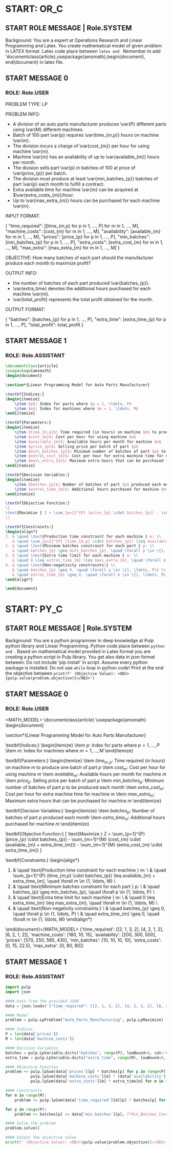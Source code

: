 # START: OR_C 
## START ROLE MESSAGE | Role.SYSTEM 
Background: You are a expert at Operations Research and Linear Programming and Latex. You create mathematical model of given problem in LATEX format. Latex code place between ```latex and ``` Remember to add 'documentclass{article},usepackage{amsmath},begin{document}, end{document} in latex file. 
## START MESSAGE 0 
### ROLE: Role.USER
<DESCRIPTION>
PROBLEM TYPE: LP

PROBLEM INFO:

- A division of an auto parts manufacturer produces \var{P} different parts using \var{M} different machines.
- Batch of 100 part \var{p} requires \var{time_{m,p}} hours on machine \var{m}.
- The division incurs a charge of \var{cost_{m}} per hour for using machine \var{m}.
- Machine \var{m} has an availability of up to \var{available_{m}} hours per month.
- The division sells part \var{p} in batches of 100 at price of \var{price_{p}} per batch.
- The division must produce at least \var{min_batches_{p}} batches of part \var{p} each month to fulfill a contract.
- Extra available time for machine \var{m} can be acquired at $\var{extra_costs_{m}}/hour. 
- Up to \var{max_extra_{m}} hours can be purchased for each machine \var{m}.

INPUT FORMAT: 

{
    "time_required": [[time_{m,p} for p in 1, ..., P] for m in 1, ..., M],
    "machine_costs": [cost_{m} for m in 1, ..., M],
    "availability": [available_{m} for m in 1, ..., M],
    "prices": [price_{p} for p in 1, ..., P],
    "min_batches": [min_batches_{p} for p in 1, ..., P],
    "extra_costs": [extra_cost_{m} for m in 1, ..., M],
    "max_extra": [max_extra_{m} for m in 1, ..., M]
}

OBJECTIVE: How many batches of each part should the manufacturer produce each month to maximize profit?

OUTPUT INFO:

- the number of batches of each part produced \var{batches_{p}}.
- \var{extra_time} denotes the additional hours purchased for each machine \var{m}.
- \var{total_profit} represents the total profit obtained for the month.

OUTPUT FORMAT:

{
    "batches": [batches_{p} for p in 1, ..., P],
    "extra_time": [extra_time_{p} for p in 1, ..., P],
    "total_profit": total_profit
}
</DESCRIPTION>


## START MESSAGE 1 
### ROLE: Role.ASSISTANT
```latex
\documentclass{article}
\usepackage{amsmath}
\begin{document}

\section*{Linear Programming Model for Auto Parts Manufacturer}

\textbf{Indices:}
\begin{itemize}
    \item $p$: Index for parts where $p = 1, \ldots, P$
    \item $m$: Index for machines where $m = 1, \ldots, M$
\end{itemize}

\textbf{Parameters:}
\begin{itemize}
    \item $time_{m,p}$: Time required (in hours) on machine $m$ to produce one batch of part $p$
    \item $cost_{m}$: Cost per hour for using machine $m$
    \item $available_{m}$: Available hours per month for machine $m$
    \item $price_{p}$: Selling price per batch of part $p$
    \item $min\_batches_{p}$: Minimum number of batches of part $p$ to be produced each month
    \item $extra\_cost_{m}$: Cost per hour for extra machine time for machine $m$
    \item $max\_extra_{m}$: Maximum extra hours that can be purchased for machine $m$
\end{itemize}

\textbf{Decision Variables:}
\begin{itemize}
    \item $batches_{p}$: Number of batches of part $p$ produced each month
    \item $extra\_time_{m}$: Additional hours purchased for machine $m$
\end{itemize}

\textbf{Objective Function:}
\[
\text{Maximize } Z = \sum_{p=1}^{P} (price_{p} \cdot batches_{p}) - \sum_{m=1}^{M} (cost_{m} \cdot (available_{m} + extra\_time_{m})) - \sum_{m=1}^{M} (extra\_cost_{m} \cdot extra\_time_{m})
\]

\textbf{Constraints:}
\begin{align*}
1. & \quad \text{Production time constraint for each machine } m: \\
   & \quad \sum_{p=1}^{P} (time_{m,p} \cdot batches_{p}) \leq available_{m} + extra\_time_{m}, \quad \forall m \in \{1, \ldots, M\} \\
2. & \quad \text{Minimum batches constraint for each part } p: \\
   & \quad batches_{p} \geq min\_batches_{p}, \quad \forall p \in \{1, \ldots, P\} \\
3. & \quad \text{Extra time limit for each machine } m: \\
   & \quad 0 \leq extra\_time_{m} \leq max\_extra_{m}, \quad \forall m \in \{1, \ldots, M\} \\
4. & \quad \text{Non-negativity constraints:} \\
   & \quad batches_{p} \geq 0, \quad \forall p \in \{1, \ldots, P\} \\
   & \quad extra\_time_{m} \geq 0, \quad \forall m \in \{1, \ldots, M\}
\end{align*}

\end{document}
```

# START: PY_C 
## START ROLE MESSAGE | Role.SYSTEM 
Background: You are a python programmer in deep knowledge at Pulp python library and Linear Programming. Python code place between ```python and ```. Based on mathematical model provided in Latex format you are creating a python script in Pulp library. You get also data in json format between: <DATA></DATA> Do not include 'pip install' in script. Assume every python package is installed. Do not use `while` loop in python code! Print at the end the objective between <OBJ></OBJ> `print(f' (Objective Value): <OBJ>{pulp.value(problem.objective)}</OBJ>')` 
## START MESSAGE 0 
### ROLE: Role.USER
<MATH_MODEL>
\documentclass{article}
\usepackage{amsmath}
\begin{document}

\section*{Linear Programming Model for Auto Parts Manufacturer}

\textbf{Indices:}
\begin{itemize}
    \item $p$: Index for parts where $p = 1, \ldots, P$
    \item $m$: Index for machines where $m = 1, \ldots, M$
\end{itemize}

\textbf{Parameters:}
\begin{itemize}
    \item $time_{m,p}$: Time required (in hours) on machine $m$ to produce one batch of part $p$
    \item $cost_{m}$: Cost per hour for using machine $m$
    \item $available_{m}$: Available hours per month for machine $m$
    \item $price_{p}$: Selling price per batch of part $p$
    \item $min\_batches_{p}$: Minimum number of batches of part $p$ to be produced each month
    \item $extra\_cost_{m}$: Cost per hour for extra machine time for machine $m$
    \item $max\_extra_{m}$: Maximum extra hours that can be purchased for machine $m$
\end{itemize}

\textbf{Decision Variables:}
\begin{itemize}
    \item $batches_{p}$: Number of batches of part $p$ produced each month
    \item $extra\_time_{m}$: Additional hours purchased for machine $m$
\end{itemize}

\textbf{Objective Function:}
\[
\text{Maximize } Z = \sum_{p=1}^{P} (price_{p} \cdot batches_{p}) - \sum_{m=1}^{M} (cost_{m} \cdot (available_{m} + extra\_time_{m})) - \sum_{m=1}^{M} (extra\_cost_{m} \cdot extra\_time_{m})
\]

\textbf{Constraints:}
\begin{align*}
1. & \quad \text{Production time constraint for each machine } m: \\
   & \quad \sum_{p=1}^{P} (time_{m,p} \cdot batches_{p}) \leq available_{m} + extra\_time_{m}, \quad \forall m \in \{1, \ldots, M\} \\
2. & \quad \text{Minimum batches constraint for each part } p: \\
   & \quad batches_{p} \geq min\_batches_{p}, \quad \forall p \in \{1, \ldots, P\} \\
3. & \quad \text{Extra time limit for each machine } m: \\
   & \quad 0 \leq extra\_time_{m} \leq max\_extra_{m}, \quad \forall m \in \{1, \ldots, M\} \\
4. & \quad \text{Non-negativity constraints:} \\
   & \quad batches_{p} \geq 0, \quad \forall p \in \{1, \ldots, P\} \\
   & \quad extra\_time_{m} \geq 0, \quad \forall m \in \{1, \ldots, M\}
\end{align*}

\end{document}</MATH_MODEL>
<DATA>
{'time_required': [[2, 1, 3, 2], [4, 2, 1, 2], [6, 2, 1, 2]], 'machine_costs': [160, 10, 15], 'availability': [200, 300, 500], 'prices': [570, 250, 585, 430], 'min_batches': [10, 10, 10, 10], 'extra_costs': [0, 15, 22.5], 'max_extra': [0, 80, 80]}</DATA>


## START MESSAGE 1 
### ROLE: Role.ASSISTANT
```python
import pulp
import json

#### Data from the provided JSON
data = json.loads('{"time_required": [[2, 1, 3, 2], [4, 2, 1, 2], [6, 2, 1, 2]], "machine_costs": [160, 10, 15], "availability": [200, 300, 500], "prices": [570, 250, 585, 430], "min_batches": [10, 10, 10, 10], "extra_costs": [0, 15, 22.5], "max_extra": [0, 80, 80]}')

#### Model
problem = pulp.LpProblem("Auto_Parts_Manufacturing", pulp.LpMaximize)

#### Indices
P = len(data['prices'])
M = len(data['machine_costs'])

#### Decision Variables
batches = pulp.LpVariable.dicts("batches", range(P), lowBound=0, cat='Continuous')
extra_time = pulp.LpVariable.dicts("extra_time", range(M), lowBound=0, upBound=data['max_extra'], cat='Continuous')

#### Objective Function
problem += pulp.lpSum(data['prices'][p] * batches[p] for p in range(P)) - \
           pulp.lpSum(data['machine_costs'][m] * (data['availability'][m] + extra_time[m]) for m in range(M)) - \
           pulp.lpSum(data['extra_costs'][m] * extra_time[m] for m in range(M))

#### Constraints
for m in range(M):
    problem += pulp.lpSum(data['time_required'][m][p] * batches[p] for p in range(P)) <= data['availability'][m] + extra_time[m], f"Time_Constraint_Machine_{m+1}"

for p in range(P):
    problem += batches[p] >= data['min_batches'][p], f"Min_Batches_Constraint_Part_{p+1}"

#### Solve the problem
problem.solve()

#### Output the objective value
print(f' (Objective Value): <OBJ>{pulp.value(problem.objective)}</OBJ>')
```

